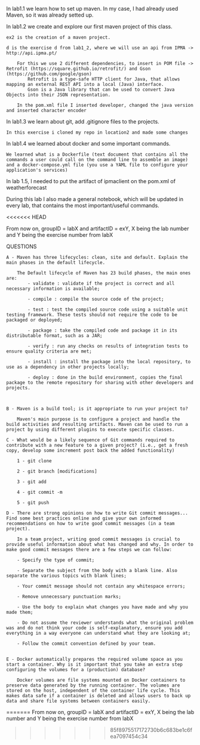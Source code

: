 In lab1.1 we learn how to set up maven. In my case, I had already used Maven, so it was already setted up. 

In lab1.2 we create and explore our first maven project of this class.

    ex2 is the creation of a maven project.

    d is the exercise d from lab1_2, where we will use an api from IPMA -> http://api.ipma.pt/ 
    
        For this we use 2 different dependencies, to insert in POM file -> Retrofit (https://square.github.io/retrofit/) and Gson (https://github.com/google/gson)
            Retrofit is a type-safe HTTP client for Java, that allows mapping an external REST API into a local (Java) interface.
            Gson is a Java library that can be used to convert Java Objects into their JSON representation.

        In the pom.xml file I inserted developer, changed the java version and inserted character encoder

In lab1.3 we learn about git, add .gitignore files to the projects.

    In this exercise i cloned my repo in location2 and made some changes

In lab1.4 we learned about docker and some important commands. 

    We learned what is a Dockerfile (text document that contains all the commands a user could call on the command line to assemble an image) and a docker-compose.yml file (you use a YAML file to configure your application's services)


In lab 1.5, I needed to put the artifact of ipmaclient on the pom.xml of weatherforecast 

During this lab I also made a general notebook, which will be updated in every lab, that contains the most important/useful commands.

<<<<<<< HEAD

From now on, groupID = labX and artifactID = exY, X being the lab number and Y being the exercise number from labX


QUESTIONS

    A - Maven has three lifecycles: clean, site and default. Explain the main phases in the default lifecycle.
        
        The Default lifecycle of Maven has 23 build phases, the main ones are:
            - validate : validate if the project is correct and all necessary information is available;

            - compile : compile the source code of the project;

            - test : test the compiled source code using a suitable unit testing framework. These tests should not require the code to be packaged or deployed;

            - package : take the compiled code and package it in its distributable format, such as a JAR;

            - verify : run any checks on results of integration tests to ensure quality criteria are met;

            - install : install the package into the local repository, to use as a dependency in other projects locally;

            - deploy : done in the build environment, copies the final package to the remote repository for sharing with other developers and projects.



    B - Maven is a build tool; is it appropriate to run your project to?

        Maven's main purpose is to configure a project and handle the build activities and resulting artifacts. Maven can be used to run a project by using different plugins to execute specific classes.

    C - What would be a likely sequence of Git commands required to contribute with a new feature to a given project? (i.e., get a fresh copy, develop some increment post back the added functionality)

        1 - git clone
        
        2 - git branch [modifications] 
        
        3 - git add 
        
        4 - git commit -m 
        
        5 - git push 

    D - There are strong opinions on how to write Git commit messages... Find some best practices online and give your own informed recommendations on how to write good commit messages (in a team project).

        In a team project, writing good commit messages is crucial to provide useful information about what has changed and why. In order to make good commit messages there are a few steps we can follow:

        - Specify the type of commit;

        - Separate the subject from the body with a blank line. Also separate the various topics with blank lines;

        - Your commit message should not contain any whitespace errors;

        - Remove unnecessary punctuation marks;
        
        - Use the body to explain what changes you have made and why you made them;
        
        - Do not assume the reviewer understands what the original problem was and do not think your code is self-explanatory, ensure you add everything in a way everyone can understand what they are looking at;
        
        - Follow the commit convention defined by your team.


    E - Docker automatically prepares the required volume space as you start a container. Why is it important that you take an extra step configuring the volumes for a (production) database?

        Docker volumes are file systems mounted on Docker containers to preserve data generated by the running container. The volumes are stored on the host, independent of the container life cycle. This makes data safe if a container is deleted and allows users to back up data and share file systems between containers easily.
=======
From now on, groupID = labX and artifactID = exY, X being the lab number and Y being the exercise number from labX
>>>>>>> 85f8975517172730b6c683be1c6fea7097454c34
